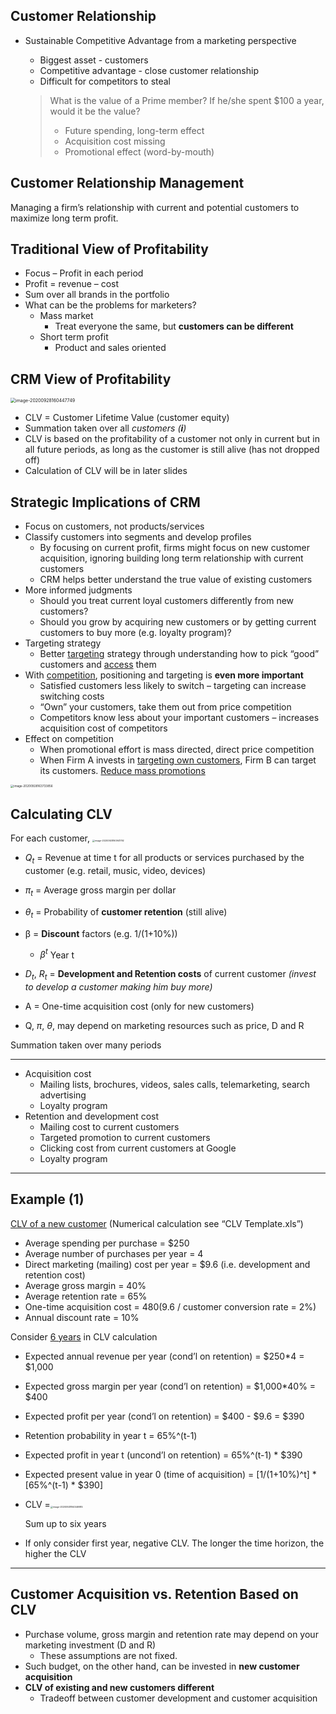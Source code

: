 ## Customer Relationship

- Sustainable Competitive Advantage from a marketing perspective

  - Biggest asset - customers
  - Competitive advantage - close customer relationship
  - Difficult for competitors to steal

  > What is the value of a Prime member? If he/she spent \$100 a year, would it be the value?
  >
  > - Future spending, long-term effect
  > - Acquisition cost missing
  > - Promotional effect (word-by-mouth)

## Customer Relationship Management

Managing a firm’s relationship with current and potential customers to maximize long term profit.

## Traditional View of Profitability

- Focus – Profit in each period
- Profit = revenue – cost
- Sum over all brands in the portfolio
- What can be the problems for marketers?
  - Mass market 
    - Treat everyone the same, but **customers can be different**
  - Short term profit
    - Product and sales oriented

## CRM View of Profitability

<img src="https://tva1.sinaimg.cn/large/007S8ZIlly1gj71xo7lx8j30cm044aa7.jpg" alt="image-20200928160447749" style="zoom:50%;" />

- CLV = Customer Lifetime Value (customer equity)
- Summation taken over all *customers (**i**)*
- CLV is based on the profitability of a customer not only in current but in all future periods, as long as the customer is still alive (has not dropped off)
- Calculation of CLV will be in later slides

## Strategic Implications of CRM

- Focus on customers, not products/services
- Classify customers into segments and develop profiles
  - By focusing on current profit, firms might focus on new customer acquisition, ignoring building long term relationship with current customers 
  - CRM helps better understand the true value of existing customers
- More informed judgments 
  - Should you treat current loyal customers differently from new customers? 
  - Should you grow by acquiring new customers or by getting current customers to buy more (e.g. loyalty program)? 
- Targeting strategy
  - Better <u>targeting</u> strategy through understanding how to pick “good” customers and <u>access</u> them
- With <u>competition</u>, positioning and targeting is **even more important**
  - Satisfied customers less likely to switch – targeting can increase switching costs
  - “Own” your customers, take them out from price competition
  - Competitors know less about your important customers – increases acquisition cost of competitors
- Effect on competition
  - When promotional effort is mass directed, direct price competition
  - When Firm A invests in <u>targeting own customers</u>, Firm B can target its customers. <u>Reduce mass promotions</u> 

<img src="https://tva1.sinaimg.cn/large/007S8ZIlly1gj72vpp1fij30kg02y0t6.jpg" alt="image-20200928163733856" style="zoom:33%;" />

## Calculating CLV

For each customer, <img src="https://tva1.sinaimg.cn/large/007S8ZIlly1gj722q91b2j30sq02u0tc.jpg" alt="image-20200928160941792" style="zoom:25%;" /> 

- $Q_t$ = Revenue at time t for all products or services purchased by the customer (e.g. retail, music, video, devices)

- $\pi_t$ = Average gross margin per dollar
- $\theta_t$ = Probability of **customer retention** (still alive)

- β = **Discount** factors (e.g. 1/(1+10%))
  - $\beta^t$ Year t
- $D_t$, $R_t$ = **Development and Retention costs** of current customer *(invest to develop a customer making him buy more)* 
- A = One-time acquisition cost (only for new customers)
- Q, $\pi$, $\theta$, may depend on marketing resources such as price, D and R

Summation taken over many periods

------

- Acquisition cost
  - Mailing lists, brochures, videos, sales calls, telemarketing, search advertising 
  - Loyalty program
- Retention and development cost
  - Mailing cost to current customers
  - Targeted promotion to current customers
  - Clicking cost from current customers at Google
  - Loyalty program

------

## Example (1)

<u>CLV of a new customer</u> (Numerical calculation see “CLV Template.xls”)

- Average spending per purchase = $250
- Average number of purchases per year = 4
- Direct marketing (mailing) cost per year = $9.6 (i.e. development and retention cost)
- Average gross margin = 40%
- Average retention rate = 65%
- One-time acquisition cost = $480  ($9.6 / customer conversion rate = 2%)
- Annual discount rate = 10%

Consider <u>6 years</u> in CLV calculation

- Expected annual revenue per year (cond’l on retention) = $250*4 = $1,000

- Expected gross margin per year (cond’l on retention) = $1,000*40% = $400

- Expected profit per year (cond’l on retention) = $400 - $9.6 = $390

- Retention probability in year t = 65%^(t-1)

- Expected profit in year t (uncond’l on retention) = 65%^(t-1) * \$390

- Expected present value in year 0 (time of acquisition) = [1/(1+10%)^t] * [65%^(t-1) * \$390]

- CLV =<img src="https://tva1.sinaimg.cn/large/007S8ZIlly1gj7349rbvqj30ta02a3z3.jpg" alt="image-20200928164546985" style="zoom:25%;" />

  Sum up to six years

- If only consider first year, negative CLV. The longer the time horizon, the higher the CLV

----

##  Customer Acquisition vs. Retention Based on CLV

- Purchase volume, gross margin and retention rate may depend on your marketing investment (D and R)
  - These assumptions are not fixed. 
- Such budget, on the other hand, can be invested in **new customer acquisition** 
- **CLV of existing and new customers different** 
  - Tradeoff between customer development and customer acquisition

